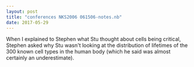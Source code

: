 ```yaml
---
layout: post
title: "conferences NKS2006 061506-notes.nb"
date: 2017-05-29
---
```


When I explained to Stephen what Stu thought about cells being critical, Stephen asked why Stu wasn't looking at the distribution of lifetimes of the 300 known cell types in the human body (which he said was almost certainly an underestimate).  

